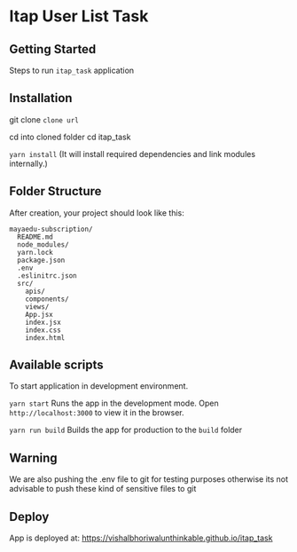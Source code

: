 # Itap User List Task

## Getting Started

Steps to run `itap_task` application

## Installation

git clone `clone url`

cd into cloned folder
cd itap_task

`yarn install`
(It will install required dependencies and link modules internally.)

## Folder Structure

After creation, your project should look like this:

```
mayaedu-subscription/
  README.md
  node_modules/
  yarn.lock
  package.json
  .env
  .eslinitrc.json
  src/
    apis/
    components/
    views/
    App.jsx
    index.jsx
    index.css
    index.html
```

## Available scripts

To start application in development environment.

`yarn start`
Runs the app in the development mode. Open `http://localhost:3000` to view it in the browser.

`yarn run build`
Builds the app for production to the `build` folder

## Warning

We are also pushing the .env file to git for testing purposes otherwise its not advisable to push these kind of sensitive files to git

## Deploy

App is deployed at: https://vishalbhoriwalunthinkable.github.io/itap_task

